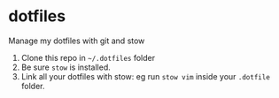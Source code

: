 # dotfiles
Manage my dotfiles with git and stow

1. Clone this repo in `~/.dotfiles` folder
2. Be sure `stow` is installed.
3. Link all your dotfiles with stow: eg run `stow vim` inside your `.dotfile` folder. 
